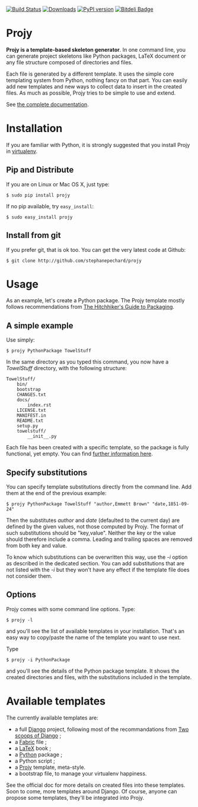[![Build Status](https://travis-ci.org/stephanepechard/projy.png)](https://travis-ci.org/stephanepechard/projy)
[![Downloads](https://pypip.in/d/Projy/badge.png)](https://crate.io/package/projy)
[![PyPI version](https://badge.fury.io/py/Projy.png)](http://badge.fury.io/py/projy)
[![Bitdeli Badge](https://d2weczhvl823v0.cloudfront.net/stephanepechard/projy/trend.png)](https://bitdeli.com/free "Bitdeli Badge")

Projy
=====
**Projy is a template-based skeleton generator**.
In one command line, you can generate project skeletons
like Python packages, LaTeX document or any file structure
composed of directories and files.

Each file is generated by a different template.
It uses the simple core templating system from Python,
nothing fancy on that part. You can easily add new templates
and new ways to collect data to insert in the created files.
As much as possible, Projy tries to be simple to use and extend.

See [the complete documentation](http://projy.readthedocs.org/).


Installation
============
If you are familiar with Python, it is strongly suggested that you
install Projy in [virtualenv](http://pypi.python.org/pypi/virtualenv).


Pip and Distribute
------------------
If you are on Linux or Mac OS X, just type:

    $ sudo pip install projy

If no pip available, try ``easy_install``:

    $ sudo easy_install projy


Install from git
----------------
If you prefer git, that is ok too. You can get the very latest code at
Github:

    $ git clone http://github.com/stephanepechard/projy


Usage
=====
As an example, let's create a Python package. The Projy template mostly
follows recommendations from
[The Hitchhiker's Guide to Packaging](http://guide.python-distribute.org/).


A simple example
----------------
Use simply:

    $ projy PythonPackage TowelStuff

In the same directory as you typed this command, you now have a
*TowelStuff* directory, with the following structure:


    TowelStuff/
        bin/
        bootstrap
        CHANGES.txt
        docs/
            index.rst
        LICENSE.txt
        MANIFEST.in
        README.txt
        setup.py
        towelstuff/
            __init__.py


Each file has been created with a specific template, so the package is
fully functional, yet empty. You can find [further
information here](http://guide.python-distribute.org/creation.html).


Specify substitutions
---------------------
You can specify template substitutions directly from the command line.
Add them at the end of the previous example:

    $ projy PythonPackage TowelStuff "author,Emmett Brown" "date,1851-09-24"

Then the substitutes *author* and *date* (defaulted to the current day)
are defined by the given values, not those computed by Projy.
The format of such substitutions should be "key,value". Neither the
key or the value should therefore include a comma.
Leading and trailing spaces are removed from both key and value.

To know which substitutions can be overwritten this way, use the *-i*
option as described in the dedicated section. You can add substitutions
that are not listed with the *-i* but they won't have any effect if the
template file does not consider them.


Options
-------
Projy comes with some command line options. Type:

    $ projy -l

and you'll see the list of available templates in your installation.
That's an easy way to copy/paste the name of the template you want
to use next.

Type

    $ projy -i PythonPackage

and you'll see the details of the Python package template. It shows
the created directories and files, with the substitutions included in
the template.


Available templates
===================
The currently available templates are:

 * a full [Django](http://djangoproject.com) project, following most of the
 recommandations from [Two scoops of Django](https://2scoops.org/) ;
 * a [Fabric](http://fabfile.org) file ;
 * a [LaTeX](http://www.latex-project.org/) book ;
 * a [Python](http://python.org/) package ;
 * a Python script ;
 * a [Projy](https://github.com/stephanepechard/projy) template, meta-style.
 * a bootstrap file, to manage your virtualenv happiness.

See the official doc for more details on created files into these
templates. Soon to come, more templates around Django. Of course,
anyone can propose some templates, they'll be integrated into Projy.

